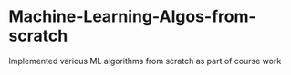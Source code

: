 # Machine-Learning-Algos-from-scratch
Implemented various ML algorithms from scratch as part of course work
